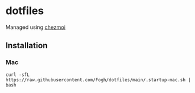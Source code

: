 # dotfiles

Managed using [chezmoi](https://www.chezmoi.io)

## Installation

### Mac

```shell
curl -sfL https://raw.githubusercontent.com/Fogh/dotfiles/main/.startup-mac.sh | bash
```
